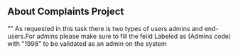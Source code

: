

## About Complaints Project
""
As requested in this task there is two types of users admins and end-users.For admins please make sure to fill the feild Labeled as (Admins code) with "1998" to be validated as an admin on the system


